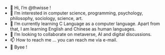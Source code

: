 - 🤝 Hi, I’m @thwisse !
- 👀 I’m interested in computer science, programming, psychology, philosophy, sociology, science, art. 
- 🌱 I’m currently learning C Language as a computer language. Apart from that, I am learning English and Chinese as human languages. 
- 💞️ I’m looking to collaborate on metaverse, AI and digital discussions.
- 📫 How to reach me ... you can reach me via e-mail.
- 👋 Byee !

<!---
thwisse/thwisse is a ✨ special ✨ repository because its `README.md` (this file) appears on your GitHub profile.
You can click the Preview link to take a look at your changes.
--->
